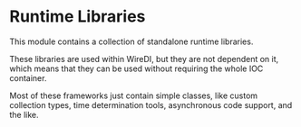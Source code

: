 # Runtime Libraries

This module contains a collection of standalone runtime libraries.

These libraries are used within WireDI, but they are not dependent on it, which means that they can be used without requiring the whole IOC container.

Most of these frameworks just contain simple classes, like custom collection types, time determination tools,
asynchronous code support, and the like.